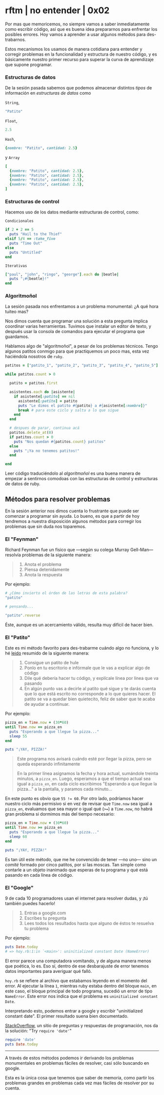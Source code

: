 # rftm | no entender | 0x02

Por mas que memoricemos, no siempre vamos a saber inmediatamente como escribir código, así que es buena idea prepararnos para enfrentar los posibles errores. Hoy vamos a aprender a usar algunos métodos para des-trabarnos.

Estos mecanismos los usamos de manera cotidiana para entender y corregir problemas en la funcionalidad y estructura de nuestro código, y es básicamente nuestro primer recurso para superar la curva de aprendizaje que supone programar.

### Estructuras de datos
De la sesión pasada sabemos que podemos almacenar distintos _tipos_ de información en _estructuras de datos_ como

`String`, 

```ruby
"Patito"
```

 `Float`,

```ruby
2.5
```

 `Hash`,

```ruby
{nombre: "Patito", cantidad: 2.5}
```

y `Array`

```ruby
[
  {nombre: "Patito", cantidad: 2.5},
  {nombre: "Patito", cantidad: 2.5},
  {nombre: "Patito", cantidad: 2.5},
  {nombre: "Patito", cantidad: 2.5},
]
```

### Estructuras de control

Hacemos uso de los datos mediante estructuras de control, como: 

`Condicionales`

```ruby
if 2 + 2 == 5
  puts "Hail to the Thief"
elsif 5/4 == :take_five
  puts "Time Out"
else
  puts "Untitled"
end
```


`Iterativas`

```ruby
["paul", "john", "ringo", "george"].each do |beatle|
  puts "¡#{beatle}!"
end
```

### Algoritmoñol

La sesión pasada nos enfrentamos a un problema monumental: ¿A qué hora tuiteo mas?

Nos dimos cuenta que programar una solución a esta pregunta implica coordinar varias herramientas. Tuvimos que instalar un editor de texto, y después usar la consola de comandos para ejecutar el programa que guardamos.

Hablamos algo de "algoritmoñol", a pesar de los problemas técnicos. Tengo algunos patitos conmigo para que practiquemos un poco mas, esta vez haciéndola nosotros de `ruby`.

```ruby
patitos = ["patito_1", "patito_2", "patito_3", "patito_4", "patito_5"]

while patitos.count > 0

  patito = patitos.first

  asistentes.each do |asistente|
    if asistente[:patito] == nil
      asistente[:patito] = patito
      puts "Le dimos el patito #{patito} a #{asistente[:nombre]}"
      break # para este ciclo y salta a lo que sigue
    end
  end

  # despues de parar, continua acá
  patitos.delete_at(0)
  if patitos.count > 0
    puts "Nos quedan #{patitos.count} patitos"
  else
    puts "¡Ya no tenemos patitos!"
  end

end
```

Leer código traduciéndolo al _algoritmoñol_ es una buena manera de empezar a sentirnos comodoas con las estructuras de control y estructuras de datos de ruby.

## Métodos para resolver problemas

En la sesión anterior nos dimos cuenta lo frustrante que puede ser comenzar a programar sin ayuda. Lo bueno, es que a partir de hoy tendremos a nuestra disposición algunos métodos para corregir los problemas que sin duda nos toparemos.

### El "Feynman"

Richard Feynman fue un físico que —según su colega Murray Gell-Man— resolvía problemas de la siguiente manera:

> 1. Anota el problema
> 2. Piensa detenidamente
> 3. Anota la respuesta

Por ejemplo:

```ruby
# ¿Cómo invierto el órden de las letras de esta palabra?
"patito"

# pensando...

"patito".reverse
```

Éste, aunque es un acercamiento válido, resulta muy difícil de hacer bien.

### El "Patito"

Este es mi método favorito para des-trabarme cuándo algo no funciona, y lo hé [leido](http://www.rubberduckdebugging.com) resumido de la siguiente manera:

> 1. Consigue un patito de hule
> 2. Ponlo en tu escritorio e infórmale que le vas a explicar algo de código
> 3. Dile qué debería hacer tu código, y explícale línea por línea que va pasando
> 4. En algún punto vas a decirle al patito qué sigue y te darás cuenta que lo que está escrito no corresponde a lo que quieres hacer. El patito se va a quedar bien quietecito, feliz de saber que te acaba de ayudar a continuar.

Por ejemplo:

```ruby
pizza_en = Time.now + (30*60)
until Time.now == pizza_en
  puts "Esperando a que llegue la pizza..."
  sleep 55
end

puts "¡YAY, PIZZA!"
```

> Este programa nos avisará cuándo esté por llegar la pizza, pero se queda esperando infinitamente
> 
> En la primer línea asignamos la fecha y hora actual, sumándole treinta minutos, a `pizza_en`.
> Luego, esperamos a que el tiempo actual sea igual a `pizza_en`,
> en cada ciclo escribimos "Esperando a que llegue la pizza..." a la pantalla, y
> paramos cada minuto...

En este punto es obvio que `55 != 60`. Por otro lado, podríamos hacer nuestro ciclo más permisivo si en vez de revisar que `Time.now` sea igual a `pizza_en`, evaluamos que sea mayor o igual qué (`>=`) a `Time.now`, no habrá gran problema si dormimos más del tiempo necesario:

```ruby
pizza_en = Time.now + (30*60)
until Time.now >= pizza_en
  puts "Esperando a que llegue la pizza..."
  sleep 60
end

puts "¡YAY, PIZZA!"
```

Es tan útil este método, que me he convencido de tener —no uno— sino un *comité* formado por cinco patitos, por si las moscas. Tan simple como contarle a un objeto inanimado que esperas de tu programa y qué está pasando en cada línea de código.


### El "Google"

9 de cada 10 programadores usan el internet para resolver dudas, y ¡tú también puedes hacerlo!

> 1. Entras a google.com
> 2. Escribes tu pregunta
> 3. Lees todos los resultados hasta que alguno de éstos te resuelva tu problema

Por ejemplo: 

```ruby
puts Date.today
# => hoy.rb:1:in `<main>': uninitialized constant Date (NameError)
```

El error parece una computadora vomitando, y de alguna manera menos que poética, lo es. Eso sí, dentro de ese desbarajuste de error tenemos datos importantes para averiguar qué falló.

`hoy.rb` se refiere al archivo que estabamos leyendo en el momento del error. Al ejecutar la línea `1`, mientras ruby estaba dentro del bloque `main`, en este caso, el bloque principal de todo programa, sucedió un error de tipo `NameError`. Este error nos indica que el problema es `uninitialized constant Date`.

Interpretando esto, podemos entrar a google y escribir "uninitialized constant date". El primer resultado suena bien documentado.

[StackOverflow](http://stackoverflow.com/questions/3023628/ruby-nameerror-when-referring-to-date), un sitio de preguntas y respuestas de programación, nos da la solución: "Try `require 'date'`"

```ruby
require 'date'
puts Date.today
```

---

A través de estos métodos podemos ir derivando los problemas monumentales en problemas fáciles de resolver, casi sólo buscando en google.

Esta es la única cosa que tenemos que saber de memoria, como partir los problemas grandes en problemas cada vez mas fáciles de resolver por su cuenta.